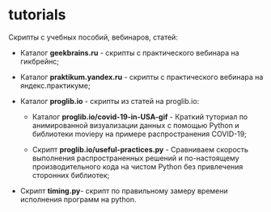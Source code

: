 # tutorials
Скрипты с учебных пособий, вебинаров, статей:

 - Каталог **geekbrains.ru** - скрипты с практического вебинара на гикбрейнс;
 - Каталог **praktikum.yandex.ru** - скрипты с практического вебинара на яндекс.практикуме;
 - Каталог **proglib.io** - скрипты из статей на proglib.io:

   - Каталог **proglib.io/covid-19-in-USA-gif** - Краткий туториал по анимированной визуализации данных с помощью Python и библиотеки moviepy на примере распространения COVID-19;

   - Скрипт **proglib.io/useful-practices.py** - Сравниваем скорость выполнения распространенных решений и по-настоящему производительного кода на чистом Python без привлечения сторонних библиотек;

 - Скрипт **timing.py**- скрипт по правильному замеру времени исполнения программ на python.
